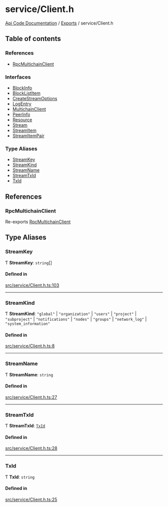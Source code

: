 # service/Client.h
 
[Api Code Documentation](../README.md) / [Exports](../modules.md) / service/Client.h

## Table of contents

### References

- [RpcMultichainClient](service_Client_h.md#rpcmultichainclient)

### Interfaces

- [BlockInfo](../interfaces/service_Client_h.BlockInfo.md)
- [BlockListItem](../interfaces/service_Client_h.BlockListItem.md)
- [CreateStreamOptions](../interfaces/service_Client_h.CreateStreamOptions.md)
- [LogEntry](../interfaces/service_Client_h.LogEntry.md)
- [MultichainClient](../interfaces/service_Client_h.MultichainClient.md)
- [PeerInfo](../interfaces/service_Client_h.PeerInfo.md)
- [Resource](../interfaces/service_Client_h.Resource.md)
- [Stream](../interfaces/service_Client_h.Stream.md)
- [StreamItem](../interfaces/service_Client_h.StreamItem.md)
- [StreamItemPair](../interfaces/service_Client_h.StreamItemPair.md)

### Type Aliases

- [StreamKey](service_Client_h.md#streamkey)
- [StreamKind](service_Client_h.md#streamkind)
- [StreamName](service_Client_h.md#streamname)
- [StreamTxId](service_Client_h.md#streamtxid)
- [TxId](service_Client_h.md#txid)

## References

### RpcMultichainClient

Re-exports [RpcMultichainClient](../classes/service_Client.RpcMultichainClient.md)

## Type Aliases

### StreamKey

Ƭ **StreamKey**: `string`[]

#### Defined in

[src/service/Client.h.ts:103](https://github.com/openkfw/TruBudget/blob/0804644/api/src/service/Client.h.ts#L103)

___

### StreamKind

Ƭ **StreamKind**: ``"global"`` \| ``"organization"`` \| ``"users"`` \| ``"project"`` \| ``"subproject"`` \| ``"notifications"`` \| ``"nodes"`` \| ``"groups"`` \| ``"network_log"`` \| ``"system_information"``

#### Defined in

[src/service/Client.h.ts:8](https://github.com/openkfw/TruBudget/blob/0804644/api/src/service/Client.h.ts#L8)

___

### StreamName

Ƭ **StreamName**: `string`

#### Defined in

[src/service/Client.h.ts:27](https://github.com/openkfw/TruBudget/blob/0804644/api/src/service/Client.h.ts#L27)

___

### StreamTxId

Ƭ **StreamTxId**: [`TxId`](service_Client_h.md#txid)

#### Defined in

[src/service/Client.h.ts:28](https://github.com/openkfw/TruBudget/blob/0804644/api/src/service/Client.h.ts#L28)

___

### TxId

Ƭ **TxId**: `string`

#### Defined in

[src/service/Client.h.ts:25](https://github.com/openkfw/TruBudget/blob/0804644/api/src/service/Client.h.ts#L25)
